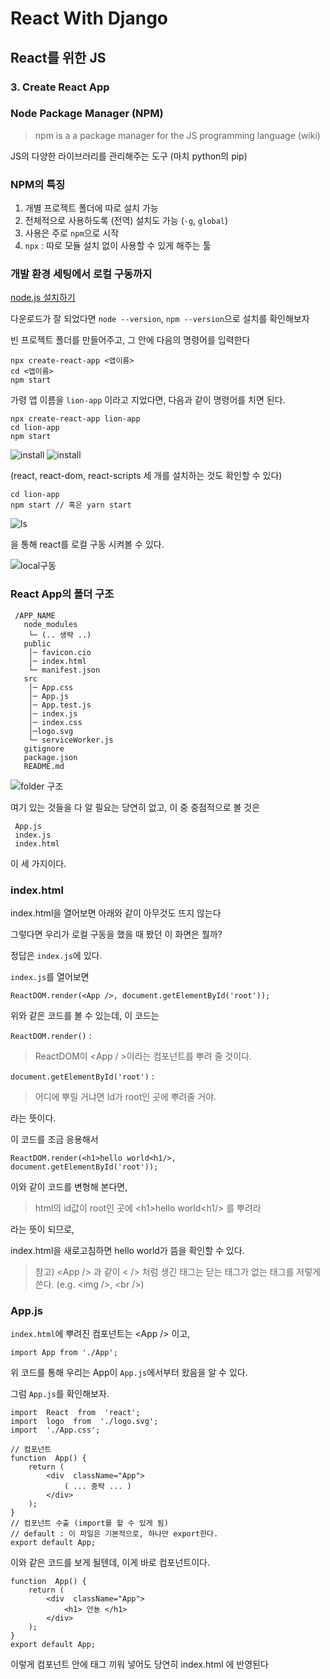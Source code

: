 

# React With Django
## React를 위한 JS
### 3. Create React App

### Node Package Manager (NPM)


> npm is a a package manager for the JS programming language (wiki)

JS의 다양한 라이브러리를 관리해주는 도구 (마치 python의 pip)

### NPM의 특징

1. 개별 프로젝트 폴더에 따로 설치 가능
2. 전체적으로 사용하도록 (전역) 설치도 가능 (`-g`, `global`)
3. 사용은 주로 `npm`으로 시작 
4. `npx` : 따로 모듈 설치 없이 사용할 수 있게 해주는 툴

### 개발 환경 세팅에서 로컬 구동까지

[node.js 설치하기](https://nodejs.org/ko/download/)

다운로드가 잘 되었다면 `node --version`, `npm --version`으로 설치를 확인해보자

빈 프로젝트 폴더를 만들어주고, 그 안에 다음의 명령어를 입력한다

    npx create-react-app <앱이름>
    cd <앱이름>
    npm start

가령 앱 이름을 `lion-app` 이라고 지었다면, 다음과 같이 명령어를 치면 된다.
 ```
 npx create-react-app lion-app
 cd lion-app
 npm start
```

![install](/img/2/3/install.png)
![install](/img/2/3/install2.png)

(react, react-dom, react-scripts 세 개를 설치하는 것도 확인할 수 있다)

    cd lion-app
    npm start // 혹은 yarn start

![ls](/img/2/3/ls.png)

을 통해 react를 로컬 구동 시켜볼 수 있다.

![local구동](/img/2/3/local.png)


### React App의 폴더 구조

```
 /APP_NAME
   node_modules
    └─ (.. 생략 ..)
   public  
    │─ favicon.cio
    │─ index.html
    └─ manifest.json
   src
    │─ App.css
    │─ App.js
    │─ App.test.js
    │─ index.js
    │─ index.css
    │─logo.svg
    └─ serviceWorker.js
   gitignore
   package.json
   README.md
```
![folder 구조](/img/2/3/folder1.png)

여기 있는 것들을 다 알 필요는 당연히 없고,
이 중 중점적으로 볼 것은 

     App.js
     index.js
     index.html

이 세 가지이다.

### index.html
index.html을 열어보면 아래와 같이 아무것도 뜨지 않는다

그렇다면 우리가 로컬 구동을 했을 때 봤던 이 화면은 뭘까?

정답은 `index.js`에 있다.

`index.js`를 열어보면 

    ReactDOM.render(<App />, document.getElementById('root'));

위와 같은 코드를 볼 수 있는데, 이 코드는 

`ReactDOM.render()` : 

> ReactDOM이 <App / >이라는 컴포넌트를 뿌려 줄 것이다.

`document.getElementById('root')` : 

> 어디에 뿌릴 거냐면 Id가 root인 곳에 뿌려줄 거야.

라는 뜻이다.

이 코드를 조금 응용해서 

    ReactDOM.render(<h1>hello world<h1/>, document.getElementById('root'));

이와 같이 코드를 변형해 본다면, 

> html의 id값이 root인 곳에 \<h1>hello world\<h1/> 를 뿌려라

라는 뜻이 되므로,

index.html을 새로고침하면 hello world가 뜸을 확인할 수 있다.

> 참고) \<App /> 과 같이 <  /> 처럼 생긴 태그는 닫는 태그가 없는 태그를 저렇게 쓴다. (e.g. \<img />, \<br />)


### App.js

`index.html`에 뿌려진 컴포넌트는 \<App /> 이고,

    import App from './App';
위 코드를 통해 우리는 App이 `App.js`에서부터 왔음을 알 수 있다.

그럼 `App.js`를 확인해보자.
```
import  React  from  'react';
import  logo  from  './logo.svg';
import  './App.css';

// 컴포넌트
function  App() {
    return (
        <div  className="App">
            ( ... 중략 ... )
        </div>
    );
}
// 컴포넌트 수출 (import를 할 수 있게 됨)
// default : 이 파일은 기본적으로, 하나만 export한다.
export default App;
```

이와 같은 코드를 보게 될텐데, 이게 바로 컴포넌트이다.

```
function  App() {
    return (
        <div  className="App">
            <h1> 안뇽 </h1>
        </div>
    );
}
export default App;

```
이렇게 컴포넌트 안에 태그 끼워 넣어도 당연히 index.html 에 반영된다

